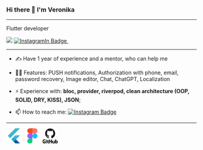 ### Hi there 👋 I'm Veronika
---

Flutter developer


  <img src="https://media.giphy.com/media/ZRiLoLix9pnW7cVB5y/giphy.gif" width="100"/>

<a href="https://www.instagram.com/nika_near?igsh=MTZjZWViOWN6NHZjdw%3D%3D&utm_source=qr">
<img src="https://img.shields.io/badge/Instagram-pink?style=for-the-badge&logo=instagram&logoColor=white" alt="InstagramIn Badge"/>
</a>
<img src="https://komarev.com/ghpvc/?username=VeronikaTsitser&style=flat-square&color=red" alt=""/>

---

- :writing_hand: Have 1 year of experience and a mentor, who can help me

- :woman_technologist: Features: PUSH notifications, Authorization with phone, email, password recovery, Image editor, Chat, ChatGPT, Localization

- :zap: Experience with: **bloc, provider, riverpod, clean architecture (OOP, SOLID, DRY, KISS), JSON**;

- :mailbox: How to reach me: [![Instagram Badge](https://img.shields.io/badge/-Instagram-pink?style=flat&logo=Instagram&logoColor=white)]([https://www.instagram.com/nika_near?igsh=MTZjZWViOWN6NHZjdw%3D%3D&utm_source=qr])

---

<div>
   <img src="https://github.com/devicons/devicon/blob/master/icons/flutter/flutter-original.svg" title="Flutter" alt="Flutter" width="40" height="40"/>&nbsp;
  <img src="https://github.com/devicons/devicon/blob/master/icons/figma/figma-original.svg" title="Figma" alt="Figma" width="40" height="40"/>&nbsp;
 <img src="https://github.com/devicons/devicon/blob/master/icons/github/github-original-wordmark.svg" title="Figma" alt="Figma" width="40" height="40"/>&nbsp;
<div>
